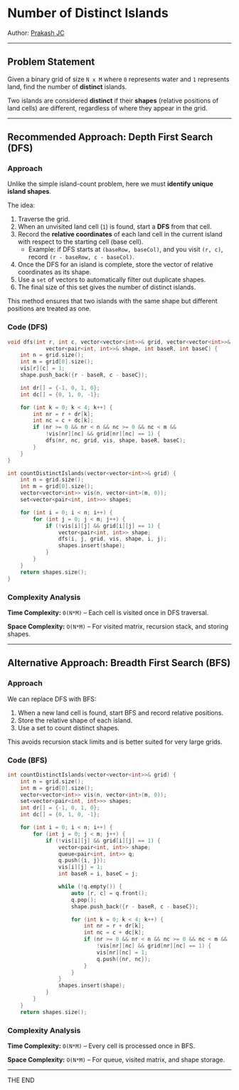 # Number of Distinct Islands

Author: [Prakash JC](https://prakash079513.github.io)

---

## Problem Statement

Given a binary grid of size `N x M` where `0` represents water and `1` represents land, find the number of **distinct** islands.

Two islands are considered **distinct** if their **shapes** (relative positions of land cells) are different, regardless of where they appear in the grid.

---

## Recommended Approach: **Depth First Search (DFS)**

### Approach

Unlike the simple island-count problem, here we must **identify unique island shapes**.

The idea:

1. Traverse the grid.
2. When an unvisited land cell (`1`) is found, start a **DFS** from that cell.
3. Record the **relative coordinates** of each land cell in the current island with respect to the starting cell (base cell).
   - Example: if DFS starts at `(baseRow, baseCol)`, and you visit `(r, c)`, record `(r - baseRow, c - baseCol)`.
4. Once the DFS for an island is complete, store the vector of relative coordinates as its shape.
5. Use a `set` of vectors to automatically filter out duplicate shapes.
6. The final size of this set gives the number of distinct islands.

This method ensures that two islands with the same shape but different positions are treated as one.

### Code (DFS)

```cpp
void dfs(int r, int c, vector<vector<int>>& grid, vector<vector<int>>& vis,
            vector<pair<int, int>>& shape, int baseR, int baseC) {
    int n = grid.size();
    int m = grid[0].size();
    vis[r][c] = 1;
    shape.push_back({r - baseR, c - baseC});

    int dr[] = {-1, 0, 1, 0};
    int dc[] = {0, 1, 0, -1};

    for (int k = 0; k < 4; k++) {
        int nr = r + dr[k];
        int nc = c + dc[k];
        if (nr >= 0 && nr < n && nc >= 0 && nc < m &&
            !vis[nr][nc] && grid[nr][nc] == 1) {
            dfs(nr, nc, grid, vis, shape, baseR, baseC);
        }
    }
}

int countDistinctIslands(vector<vector<int>>& grid) {
    int n = grid.size();
    int m = grid[0].size();
    vector<vector<int>> vis(n, vector<int>(m, 0));
    set<vector<pair<int, int>>> shapes;

    for (int i = 0; i < n; i++) {
        for (int j = 0; j < m; j++) {
            if (!vis[i][j] && grid[i][j] == 1) {
                vector<pair<int, int>> shape;
                dfs(i, j, grid, vis, shape, i, j);
                shapes.insert(shape);
            }
        }
    }
    return shapes.size();
}
```

### Complexity Analysis

**Time Complexity:** `O(N*M)` – Each cell is visited once in DFS traversal.

**Space Complexity:** `O(N*M)` – For visited matrix, recursion stack, and storing shapes.

---

## Alternative Approach: **Breadth First Search (BFS)**

### Approach

We can replace DFS with BFS:

1. When a new land cell is found, start BFS and record relative positions.
2. Store the relative shape of each island.
3. Use a set to count distinct shapes.

This avoids recursion stack limits and is better suited for very large grids.

### Code (BFS)

```cpp
int countDistinctIslands(vector<vector<int>>& grid) {
    int n = grid.size();
    int m = grid[0].size();
    vector<vector<int>> vis(n, vector<int>(m, 0));
    set<vector<pair<int, int>>> shapes;
    int dr[] = {-1, 0, 1, 0};
    int dc[] = {0, 1, 0, -1};

    for (int i = 0; i < n; i++) {
        for (int j = 0; j < m; j++) {
            if (!vis[i][j] && grid[i][j] == 1) {
                vector<pair<int, int>> shape;
                queue<pair<int, int>> q;
                q.push({i, j});
                vis[i][j] = 1;
                int baseR = i, baseC = j;

                while (!q.empty()) {
                    auto [r, c] = q.front();
                    q.pop();
                    shape.push_back({r - baseR, c - baseC});

                    for (int k = 0; k < 4; k++) {
                        int nr = r + dr[k];
                        int nc = c + dc[k];
                        if (nr >= 0 && nr < n && nc >= 0 && nc < m &&
                            !vis[nr][nc] && grid[nr][nc] == 1) {
                            vis[nr][nc] = 1;
                            q.push({nr, nc});
                        }
                    }
                }
                shapes.insert(shape);
            }
        }
    }
    return shapes.size();
```

### Complexity Analysis

**Time Complexity:** `O(N*M)` – Every cell is processed once in BFS.

**Space Complexity:** `O(N*M)` – For queue, visited matrix, and shape storage.

---

THE END
